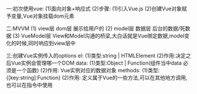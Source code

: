 一:初次使用vue:
(1)面向对象+响应式
(2)步骤:
    (1)引入Vue.js
    (2)创建Vue对象赋予变量,Vue对象挂载dom元素
     <script>
        const app = new Vue({
            //绑定元素
            el: '#app',
            //数据
            data: {
                message: 'hello World!',
                movices:
                    ['星际争霸', '英雄联盟', '地下城与勇士', '王者荣耀']
            },
            //元素对应的函数绑定的方法函数
            methods:{
                    add:function(){
                        this.counter++;
                        console.log("add被执行"+this.counter);
                    },
                    sub:function(){
                        this.counter--;
                        console.log("sub被执行"+this.counter);
                    }
                }
        })
    </script>


二:MVVM
 (1) view层 dom层 展示给用户的
 (2) model层 数据层 后台的数据/死数据
 (3) VueModel层 View和Model沟通的桥梁,大白话就是Vue绑定数据,model变化的时候,同时响应到view层中
 

 
 三:创建Vue实例传入的options
 el:
    (1)类型:string | HTMLElement
    (2)作用:决定之后Vue实例会管理哪一个DOM
 data:
    (1)类型:Object | Function(组件当中data 必须是一个函数)
    (2)作用: Vue实例对应的数据对象
methods:
    (1)类型:{[key:string]:Function}
    (2)作用: 定义属于Vue的一些方法,可以在其他地方调用,也可以在指令中使用